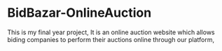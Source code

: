# BidBazar-OnlineAuction
This is my final year project, It is an online auction website which allows biding companies to perform their auctions online through our platform, 
